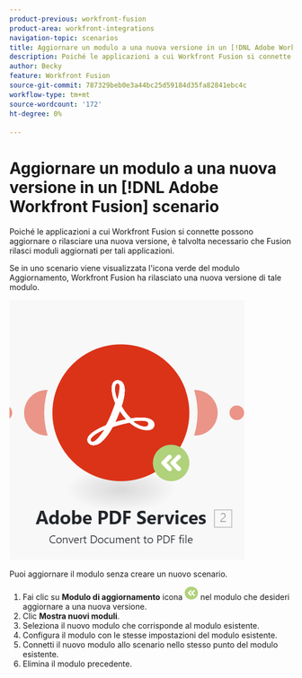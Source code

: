 ```yaml
---
product-previous: workfront-fusion
product-area: workfront-integrations
navigation-topic: scenarios
title: Aggiornare un modulo a una nuova versione in un [!DNL Adobe Workfront Fusion] scenario
description: Poiché le applicazioni a cui Workfront Fusion si connette possono aggiornare o rilasciare una nuova versione, è talvolta necessario che Fusion rilasci moduli aggiornati per tali applicazioni.
author: Becky
feature: Workfront Fusion
source-git-commit: 787329beb0e3a44bc25d59184d35fa82841ebc4c
workflow-type: tm+mt
source-wordcount: '172'
ht-degree: 0%

---
```


# Aggiornare un modulo a una nuova versione in un [!DNL Adobe Workfront Fusion] scenario

Poiché le applicazioni a cui Workfront Fusion si connette possono aggiornare o rilasciare una nuova versione, è talvolta necessario che Fusion rilasci moduli aggiornati per tali applicazioni.

Se in uno scenario viene visualizzata l&#39;icona verde del modulo Aggiornamento, Workfront Fusion ha rilasciato una nuova versione di tale modulo.

![Icona Aggiorna](assets/update-indicator.png)

Puoi aggiornare il modulo senza creare un nuovo scenario.

1. Fai clic su **Modulo di aggiornamento** icona ![Icona di aggiornamento](assets/upgrade-icon.png) nel modulo che desideri aggiornare a una nuova versione.
1. Clic **Mostra nuovi moduli**.
1. Seleziona il nuovo modulo che corrisponde al modulo esistente.
1. Configura il modulo con le stesse impostazioni del modulo esistente.
1. Connetti il nuovo modulo allo scenario nello stesso punto del modulo esistente.
1. Elimina il modulo precedente.







